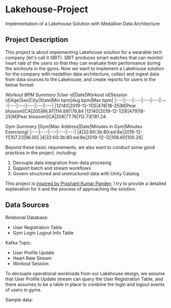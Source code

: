# Lakehouse-Project
Implementation of a Lakehouse Solution with Medallion Data Architecture

## Project Description
This project is about implementing Lakehouse solution for a wearable tech company (let's call it SBIT). SBIT produces smart watches that can monitor heart rate of the users so that they can evaluate their performance during the workouts in the gyms. Now we want to implement a Lakehouse solution for the company with medallion data architecture, collect and ingest data from data sources to the Lakehouse, and create reports for users in the below format:

*Workout BPM Summary*
|User id|Date|Workout id|Session id|Age|Sex|City|State|Min bpm|Avg bpm|Max bpm|
|:---|:---|:---|:---|:---|:---|:---|:---|:---|:---|:---|
|12140|2019-12-11|5|478|18-25|M|Pear blossom|CA|205|86.97|114.89|176.84
|12140|2019-12-12|6|479|18-25|M|Pear blosoom|CA|206|77.76|112.73|181.24

*Gym Summary*
|Gym|Mac Address|Date|Minutes in Gym|Minutes Exercising|
|:---|:---|:---|:---|:---|
|4|32:60:3b:80:ed:8e|2019-12-11|107.23|96.00|
|4|32:60:3b:80:ed:8e|2019-12-12|108.60|100.26|

Beyond these basic requirements, we also want to conduct some good practices in the project, including:

1. Decouple data integration from data procesing
2. Support batch and stream workflows
3. Govern structured and unstructured data with Unity Catalog

This project is [inspired by Prashant Kumar Pandey](https://www.linkedin.com/in/prashant-kumar-pandey), I try to provide a detailed explanation for it and the process of approaching the solution.

## Data Sources

Relational Database:
- User Registration Table
- Gym Login Logout Info Table

Kafka Topic:
- User Profile Update
- Heart Rate Stream
- Workout Session

To decouple operational workloads from our Lakehouse design, we assume that User Profile Update stream can query the User Registration Table, and there assumes to be a table in place to combine the login and logout events of users in gyms.

Sample data:





